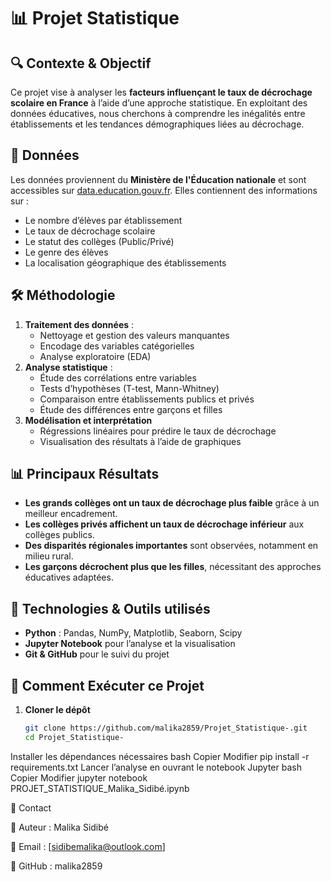 # 📊 Projet Statistique

## 🔍 Contexte & Objectif  
Ce projet vise à analyser les **facteurs influençant le taux de décrochage scolaire en France** à l’aide d’une approche statistique. En exploitant des données éducatives, nous cherchons à comprendre les inégalités entre établissements et les tendances démographiques liées au décrochage.

## 📂 Données  
Les données proviennent du **Ministère de l'Éducation nationale** et sont accessibles sur [data.education.gouv.fr](https://data.education.gouv.fr). Elles contiennent des informations sur :  
- Le nombre d’élèves par établissement  
- Le taux de décrochage scolaire  
- Le statut des collèges (Public/Privé)  
- Le genre des élèves  
- La localisation géographique des établissements  

## 🛠 Méthodologie  
1. **Traitement des données** :  
   - Nettoyage et gestion des valeurs manquantes  
   - Encodage des variables catégorielles  
   - Analyse exploratoire (EDA)  
2. **Analyse statistique** :  
   - Étude des corrélations entre variables  
   - Tests d’hypothèses (T-test, Mann-Whitney)  
   - Comparaison entre établissements publics et privés  
   - Étude des différences entre garçons et filles  
3. **Modélisation et interprétation**  
   - Régressions linéaires pour prédire le taux de décrochage  
   - Visualisation des résultats à l’aide de graphiques  

## 📊 Principaux Résultats  
- **Les grands collèges ont un taux de décrochage plus faible** grâce à un meilleur encadrement.  
- **Les collèges privés affichent un taux de décrochage inférieur** aux collèges publics.  
- **Des disparités régionales importantes** sont observées, notamment en milieu rural.  
- **Les garçons décrochent plus que les filles**, nécessitant des approches éducatives adaptées.  

## 🚀 Technologies & Outils utilisés  
- **Python** : Pandas, NumPy, Matplotlib, Seaborn, Scipy  
- **Jupyter Notebook** pour l’analyse et la visualisation  
- **Git & GitHub** pour le suivi du projet  

## 📌 Comment Exécuter ce Projet  
1. **Cloner le dépôt**  
   ```bash
   git clone https://github.com/malika2859/Projet_Statistique-.git
   cd Projet_Statistique-
Installer les dépendances nécessaires
bash
Copier
Modifier
pip install -r requirements.txt
Lancer l’analyse en ouvrant le notebook Jupyter
bash
Copier
Modifier
jupyter notebook PROJET_STATISTIQUE_Malika_Sidibé.ipynb

📢 Contact

👤 Auteur : Malika Sidibé

📧 Email : [sidibemalika@outlook.com]

💼 GitHub : malika2859
